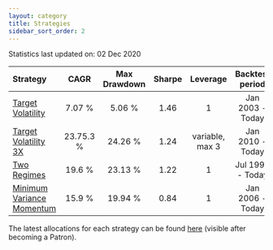 ```yaml
---
layout: category
title: Strategies
sidebar_sort_order: 2
---
```


Statistics last updated on: 02 Dec 2020

| Strategy | CAGR | Max Drawdown | Sharpe | Leverage | Backtest period |
| :------- | :--: | :----------: | :----: | :------: | :-------------: |
| [Target Volatility](https://ithacaresearch.github.io/2019/07/12/Target-Volatility.html) | 7.07 % | 5.06 % | 1.46 | 1 | Jan 2003 - Today |
| [Target Volatility 3X](https://ithacaresearch.github.io/2019/08/03/Target-Volatility-3X.html) | 23.75.3 % | 24.26 % | 1.24 | variable, max 3 | Jan 2010 - Today |
| [Two Regimes](https://ithacaresearch.github.io/2020/02/05/Two-Regimes.html) | 19.6 % | 23.13 % | 1.22 | 1 | Jul 1999 - Today |
| [Minimum Variance Momentum](https://ithacaresearch.github.io/2020/09/03/Minimum-Variance-Momentum.html) | 15.9 % | 19.94 % | 0.84 | 1 | Jan 2006 - Today |

The latest allocations for each strategy can be found [here](https://www.patreon.com/ithaca/posts?filters[tag]=LastUpdate) (visible after becoming a Patron).

